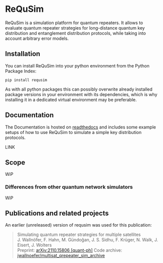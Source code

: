 # ReQuSim

ReQuSim is a simulation platform for quantum repeaters. It allows to evaluate
quantum repeater strategies for long-distance quantum key distribution and
entanglement distribution protocols, while taking into account arbitrary
error models.


## Installation

You can install ReQuSim into your python environment from the Python Package
Index:

```
pip install requsim
```

As with all python packages this can possibly overwrite already installed
package versions in your environment with its dependencies, which is why
installing it in a dedicated virtual environment may be preferable.

## Documentation

The Documentation is hosted on [readthedocs](https://readthedocs.org/) and
includes some example setups of how to use ReQuSim to simulate a simple
key distribution protocols.

LINK

## Scope

WiP

### Differences from other quantum network simulators

WiP

## Publications and related projects
An earlier (unreleased) version of requsim was used for this publication:

> Simulating quantum repeater strategies for multiple satellites <br>
> J. Wallnöfer, F. Hahn, M. Gündoğan, J. S. Sidhu, F. Krüger, N. Walk, J. Eisert, J. Wolters <br>
> Preprint: [arXiv:2110.15806 [quant-ph]](https://arxiv.org/abs/2110.15806)
> Code archive: [jwallnoefer/multisat_qrepeater_sim_archive](https://github.com/jwallnoefer/multisat_qrepeater_sim_archive)
